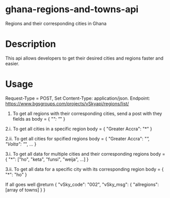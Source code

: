 # ghana-regions-and-towns-api
Regions and their corresponding cities in Ghana

# Description
This api allows developers to get their desired cities and regions faster and easier.

# Usage

Request-Type = POST,
Set Content-Type: application/json.
Endpoint: https://www.bgsgroups.com/projects/vSkyapi/regions/list/


1. To get all regions with their corresponding cities, send a post with they fields as
 body = { 
  "*": "*"
 }



         

2.i. To get all cities in  a specific region
body = {
   "Greater Accra": "*"
}

 2.ii. To get all cities for spcified regions
 body = {
   "Greater Accra": "*",
   "Volta": "*",
   ...
}

3.i. To get all data for multiple cities and their corresponding regions
body = {
   "*": ["ho", "keta", "funsi", "weija", ...]
}

3.ii. To get all data for a specific city with its corresponding region
  body = {
   "*": "ho"
}
  
If all goes well 
@return 
      {
       "vSky_code": "002",
       "vSky_msg": { 
                     "allregions": [array of towns]
                     }
       }
